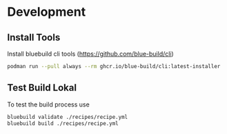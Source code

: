 # Development

## Install Tools 

Install bluebuild cli tools (https://github.com/blue-build/cli)

```` bash
podman run --pull always --rm ghcr.io/blue-build/cli:latest-installer | bash 

````

## Test Build Lokal

To test the build process use

```` bash
bluebuild validate ./recipes/recipe.yml
bluebuild build ./recipes/recipe.yml
````